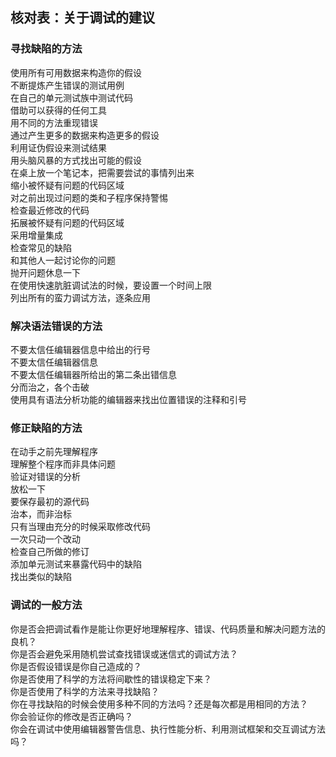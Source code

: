 ## 核对表：关于调试的建议

### 寻找缺陷的方法

使用所有可用数据来构造你的假设  
不断提炼产生错误的测试用例  
在自己的单元测试族中测试代码  
借助可以获得的任何工具  
用不同的方法重现错误  
通过产生更多的数据来构造更多的假设  
利用证伪假设来测试结果  
用头脑风暴的方式找出可能的假设  
在桌上放一个笔记本，把需要尝试的事情列出来  
缩小被怀疑有问题的代码区域  
对之前出现过问题的类和子程序保持警惕  
检查最近修改的代码  
拓展被怀疑有问题的代码区域  
采用增量集成  
检查常见的缺陷  
和其他人一起讨论你的问题  
抛开问题休息一下  
在使用快速肮脏调试法的时候，要设置一个时间上限  
列出所有的蛮力调试方法，逐条应用

### 解决语法错误的方法

不要太信任编辑器信息中给出的行号  
不要太信任编辑器信息  
不要太信任编辑器所给出的第二条出错信息  
分而治之，各个击破  
使用具有语法分析功能的编辑器来找出位置错误的注释和引号  

### 修正缺陷的方法  

在动手之前先理解程序  
理解整个程序而非具体问题  
验证对错误的分析  
放松一下  
要保存最初的源代码  
治本，而非治标  
只有当理由充分的时候采取修改代码  
一次只动一个改动  
检查自己所做的修订  
添加单元测试来暴露代码中的缺陷  
找出类似的缺陷

### 调试的一般方法

你是否会把调试看作是能让你更好地理解程序、错误、代码质量和解决问题方法的良机？  
你是否会避免采用随机尝试查找错误或迷信式的调试方法？  
你是否假设错误是你自己造成的？  
你是否使用了科学的方法将间歇性的错误稳定下来？  
你是否使用了科学的方法来寻找缺陷？  
你在寻找缺陷的时候会使用多种不同的方法吗？还是每次都是用相同的方法？  
你会验证你的修改是否正确吗？  
你会在调试中使用编辑器警告信息、执行性能分析、利用测试框架和交互调试方法吗？